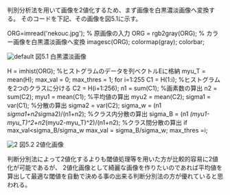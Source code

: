 判別分析法を用いて画像を2値化するため、まず画像を白黒濃淡画像へ変換する。
そのコードを下記、その画像を図5.1に示す。

ORG=imread('nekouc.jpg'); % 原画像の入力
ORG = rgb2gray(ORG); % カラー画像を白黒濃淡画像へ変換
imagesc(ORG); colormap(gray); colorbar;

![default](https://user-images.githubusercontent.com/32251528/35198864-c89a6c5c-ff40-11e7-986a-a7c5562282d8.jpg)
図5.1 白黒濃淡画像

H = imhist(ORG); %ヒストグラムのデータを列ベクトルEに格納
myu_T = mean(H);
max_val = 0;
max_thres = 1;
for i=1:255
C1 = H(1:i); %ヒストグラムを2つのクラスに分ける
C2 = H(i+1:256);
n1 = sum(C1); %画素数の算出
n2 = sum(C2);
myu1 = mean(C1); %平均値の算出
myu2 = mean(C2);
sigma1 = var(C1); %分散の算出
sigma2 = var(C2);
sigma_w = (n1 *sigma1+n2*sigma2)/(n1+n2); %クラス内分散の算出
sigma_B = (n1 *(myu1-myu_T)^2+n2*(myu2-myu_T)^2)/(n1+n2); %クラス間分散の算出
if max_val<sigma_B/sigma_w
max_val = sigma_B/sigma_w;
max_thres =i;

![2](https://user-images.githubusercontent.com/32251528/35198866-ca55b614-ff40-11e7-9e5e-9ba0e7d1ba3d.jpg)
図5.2 2値化画像

判断分別法によって2値化するよりも閾値処理等を用いた方が比較的容易に2値化が可能であるが、
2値化画像として綺麗な画像を作りたいのであれば平均値を算出して最適な閾値を自動で決める事の出来る判断分別法の方が優れていると思われる。

